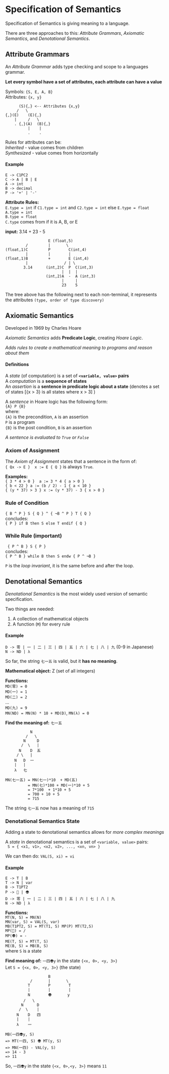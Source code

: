 # Specification of Semantics 
Specification of Semantics is giving meaning to a language. 

There are three approaches to this: *Attribute Grammars*, *Axiomatic Semantics*, and *Denotational Semantics*.

## Attribute Grammars 
An *Attribute Grammar* adds type checking and scope to a languages grammar. 

**Let every symbol have a set of attributes, each attribute can have a value** 
     
Symbols: `{S, E, A, B}`   
Attributes: `{x, y}`   

          (S){,} <-- Attributes {x,y}
         /   \
    {,}(E)    (E){,}
        |     /   \
        . {,}(A)  (B){,}
              |    |
              .    .  

Rules for attributes can be:   
*Inherited* - value comes from children    
*Synthesized* - value comes from horizontally  


#### Example 
`E -> C1PC2`   
`C -> A | B | E`     
`A -> int`   
`B -> decimal`   
`P -> '+' | '-'`   

**Attribute Rules:**   
`E.type = int` if `C1.type = int` and `C2.type = int` else `E.type = float`    
`A.type = int`   
`B.type = float`     
`C.type` comes from if it is A, B, or E  

**input:** 3.14 + 23 - 5     

                       E (float,5)
             /         |       \
    (float,1)C         P        C(int,4)
             |         |        |
    (float,1)B         +        E (int,4)
             |                / | \   
            3.14      (int,2)C  P  C(int,3)      
                             |  |  |
                      (int,2)A  -  A (int,3)
                             |     |
                             23    5

The tree above has the following next to each non-terminal, it represents the attributes `(type, order of type discovery)`  


## Axiomatic Semantics 
Developed in 1969 by Charles Hoare 

*Axiomatic Semantics* adds **Predicate Logic**, creating *Hoare Logic*.    

*Adds rules to create a mathematical meaning to programs and reason about them*

#### Definitions 
A *state* (of computation) is a set of **`<variable, value>` pairs**    
A *computation* is a **sequence of states**   
An *assertion* is a **sentence in predicate logic about a state** (denotes a set of states [{x > 3} is all states where x > 3] )     

A *sentence* in Hoare logic has the following form:   
`{A} P {B}`   
where:   
`{A}` is the precondition, `A` is an assertion   
`P` is a program   
`{B}` is the post condition, `B` is an assertion    

*A sentence is evaluated to `True` or `False`*


### Axiom of Assignment 
The *Axiom of Assignment* states that a sentence in the form of:    
`{ Qx -> E }  x := E { Q }` is always `True`.

**Examples:**   
`{ 3 * 4 > 0 }  a := 3 * 4 { a > 0 }`  
`{ b < 22 } a := (b / 2) - 1 { a < 10 }`   
`{ (y * 37) > 3 } x := (y * 37) - 3 { x > 0 }`   


### Rule of Condition 
`{ B ^ P } S { Q } ^ { ¬B ^ P } T { Q }`  
concludes:   
`{ P } if B then S else T endif { Q }` 


### While Rule (important) 
` { P ^ B } S { P }`   
concludes:   
`{ P ^ B } while B then S endw { P ^ ¬B }`  

`P` is the *loop invariant*, it is the same before and after the loop. 



## Denotational Semantics 
*Denotational Semantics* is the most widely used version of semantic specification. 

Two things are needed:    
1. A collection of mathematical objects     
2. A function (`M`) for every rule      

#### Example 
`D -> 零 | 一 | 二 | 三 | 四 | 五 | 六 | 七 | 八 | 九`  (0-9 in Japanese)   
`N -> ND | λ`   

So far, the string `七一五` is valid, but it **has no meaning**.

**Mathematical object:** Z (set of all integers)   

**Functions:**   
`MD(零) = 0`    
`MD(一) = 1`    
`MD(二) = 2`    
...    
`MD(九) = 9`      
`MN(ND) = MN(N) * 10 + MD(D)`, `MN(λ) = 0`   

**Find the meaning of:** `七一五`    
                 
               N 
             /   \
            N     D
           /  \   |    
          N    D  五
         / \   | 
        N   D  一
        |   |
        λ   七

    MN(七一五) = MN(七一)*10  + MD(五) 
              = MN(七)*100 + MD(一)*10 + 5
              = 7*100  + 1*10 + 5 
              = 700 + 10 + 5 
              = 715

The string `七一五` now has a meaning of `715`
 
### Denotational Semantics State 
Adding a state to denotational semantics allows for *more complex meanings* 

A *state* in denotational semantics is a set of `<variable, value>` pairs:   
` S = { <x1, v1>, <x2, v2>, ..., <xn, vn> }`   

We can then do: 
`VAL(S, xi) = vi`  

#### Example  
`E -> T | B`   
`T -> N | var`   
`B -> T1PT2`   
`P -> 💩 | 👽`      
`D -> 零 | 一 | 二 | 三 | 四 | 五 | 六 | 七 | 八 | 九`    
`N -> ND | λ`  

**Functions:**   
`MT(N, S) = MN(N)`    
`MN(var, S) = VAL(S, var)`    
`MB(T1PT2, S) = MT(T1, S) MP(P) MT(T2,S)`   
`MP(💩) = /`    
`MP(👽) = -`    
`ME(T, S) = MT(T, S)`   
`ME(B, S) = MB(B, S)`    
where `S` is a state 

**Find meaning of:** `一四👽y` in the state `{<x, 0>, <y, 3>}`    
Let `S = {<x, 0>, <y, 3>}` (the state) 

                       B
               /       |       \
              T        P        T
              |        |        | 
              N        👽       y 
            /   \     
           N      D 
          /  \    | 
         N    D   四
         |    | 
         λ    一  

    MB(一四👽y, S)
    => MT(一四, S) 👽 MT(y, S) 
    => MN(一四) - VAL(y, S) 
    => 14 - 3 
    => 11
So, `一四👽y` in the state `{<x, 0>,<y, 3>}` means `11`  

